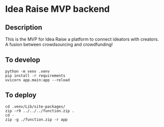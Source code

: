 # Idea Raise MVP backend
## Description

This is the MVP for Idea Raise a platform to connect ideators with creators. 
A fusion between crowdsourcing and crowdfunding!


## To develop

```
python -m venv .venv
pip install -r requirements
uvicorn app.main:app --reload
```

## To deploy 
```
cd .venv/Lib/site-packages/ 
zip -r9 ../../../function.zip . 
cd - 
zip -g ./function.zip -r app
```